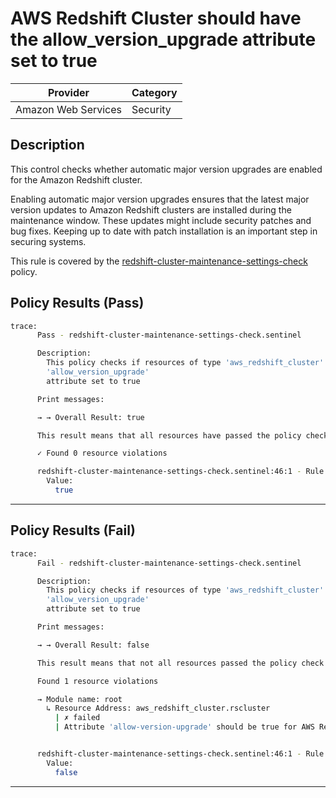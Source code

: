 # AWS Redshift Cluster should have the allow_version_upgrade attribute set to true

| Provider            | Category  |
| ------------------- | --------  |
| Amazon Web Services |  Security |

## Description

This control checks whether automatic major version upgrades are enabled for the Amazon Redshift cluster.

Enabling automatic major version upgrades ensures that the latest major version updates to Amazon Redshift clusters are installed during the maintenance window. These updates might include security patches and bug fixes. Keeping up to date with patch installation is an important step in securing systems.

This rule is covered by the [redshift-cluster-maintenance-settings-check](../../policies/redshift/redshift-cluster-maintenance-settings-check.sentinel) policy.

## Policy Results (Pass)

```bash
trace:
      Pass - redshift-cluster-maintenance-settings-check.sentinel

      Description:
        This policy checks if resources of type 'aws_redshift_cluster' have the
        'allow_version_upgrade'
        attribute set to true

      Print messages:

      → → Overall Result: true

      This result means that all resources have passed the policy check for the policy redshift-cluster-miantenance-settings-check.

      ✓ Found 0 resource violations

      redshift-cluster-maintenance-settings-check.sentinel:46:1 - Rule "main"
        Value:
          true
```

---

## Policy Results (Fail)

```bash
trace:
      Fail - redshift-cluster-maintenance-settings-check.sentinel

      Description:
        This policy checks if resources of type 'aws_redshift_cluster' have the
        'allow_version_upgrade'
        attribute set to true

      Print messages:

      → → Overall Result: false

      This result means that not all resources passed the policy check and the protected behavior is not allowed for the policy redshift-cluster-miantenance-settings-check.

      Found 1 resource violations

      → Module name: root
        ↳ Resource Address: aws_redshift_cluster.rscluster
          | ✗ failed
          | Attribute 'allow-version-upgrade' should be true for AWS Redshift Cluster. Refer to https://docs.aws.amazon.com/securityhub/latest/userguide/redshift-controls.html#redshift-6 for more details.


      redshift-cluster-maintenance-settings-check.sentinel:46:1 - Rule "main"
        Value:
          false
```

---
